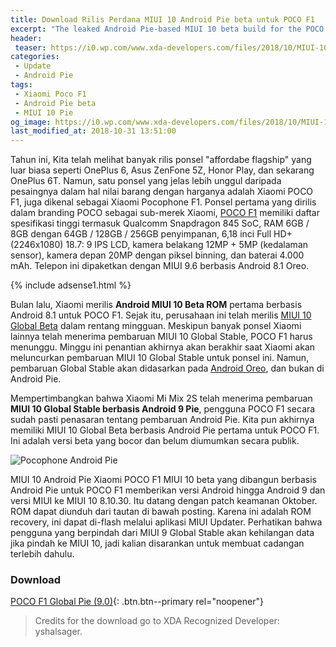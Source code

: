 ```yaml
---
title: Download Rilis Perdana MIUI 10 Android Pie beta untuk POCO F1
excerpt: "The leaked Android Pie-based MIUI 10 beta build for the POCO F1 brings the Android version up to Android 9 and the MIUI version to MIUI 10 8.10.30"
header:
 teaser: https://i0.wp.com/www.xda-developers.com/files/2018/10/MIUI-10-Android-Pie-POCO-F1-492x1024.jpg?resize=320,170"
categories:
 - Update
 - Android Pie
tags:
 - Xiaomi Poco F1
 - Android Pie beta
 - MIUI 10 Pie
og_image: https://i0.wp.com/www.xda-developers.com/files/2018/10/MIUI-10-Android-Pie-POCO-F1-492x1024.jpg"
last_modified_at: 2018-10-31 13:51:00
---
```

Tahun ini, Kita telah melihat banyak rilis ponsel "affordabe flagship" yang luar biasa seperti OnePlus 6, Asus ZenFone 5Z, Honor Play, dan sekarang OnePlus 6T. Namun, satu ponsel yang jelas lebih unggul daripada pesaingnya dalam hal nilai barang dengan harganya adalah Xiaomi POCO F1, juga dikenal sebagai Xiaomi Pocophone F1. Ponsel pertama yang dirilis dalam branding POCO sebagai sub-merek Xiaomi, [POCO F1](https://mi.knoacc.org/video-hand-on-xiaomi-pocophone-f1-indonesia) memiliki daftar spesifikasi tinggi termasuk Qualcomm Snapdragon 845 SoC, RAM 6GB / 8GB dengan 64GB / 128GB / 256GB penyimpanan, 6,18 inci Full HD+ (2246x1080) 18.7: 9 IPS LCD, kamera belakang 12MP + 5MP (kedalaman sensor), kamera depan 20MP dengan piksel binning, dan baterai 4.000 mAh. Telepon ini dipaketkan dengan MIUI 9.6 berbasis Android 8.1 Oreo.

{% include adsense1.html %}

Bulan lalu, Xiaomi merilis **Android MIUI 10 Beta ROM** pertama berbasis Android 8.1 untuk POCO F1. Sejak itu, perusahaan ini telah merilis [MIUI 10 Global Beta](https://mi.knoacc.org/miui-10-global-beta-8823-fastboot-recovery) dalam rentang mingguan. Meskipun banyak ponsel Xiaomi lainnya telah menerima pembaruan MIUI 10 Global Stable, POCO F1 harus menunggu. Minggu ini penantian akhirnya akan berakhir saat Xiaomi akan meluncurkan pembaruan MIUI 10 Global Stable untuk ponsel ini. Namun, pembaruan Global Stable akan didasarkan pada [Android Oreo](https://mi.knoacc.org/poco-f1-9.6.25.0-global-stable-fastboot-download), dan bukan di Android Pie.

Mempertimbangkan bahwa Xiaomi Mi Mix 2S telah menerima pembaruan **MIUI 10 Global Stable berbasis Android 9 Pie**, pengguna POCO F1 secara sudah pasti penasaran tentang pembaruan Android Pie. Kita pun akhirnya memiliki MIUI 10 Global Beta berbasis Android Pie pertama untuk POCO F1. Ini adalah versi beta yang bocor dan belum diumumkan secara publik.

![Pocophone Android Pie](https://www.xda-developers.com/files/2018/10/MIUI-10-Android-Pie-POCO-F1-492x1024.jpg)

MIUI 10 Android Pie Xiaomi POCO F1 MIUI 10 beta yang dibangun berbasis Android Pie untuk POCO F1 memberikan versi Android hingga Android 9 dan versi MIUI ke MIUI 10 8.10.30. Itu datang dengan patch keamanan Oktober. ROM dapat diunduh dari tautan di bawah posting. Karena ini adalah ROM recovery, ini dapat di-flash melalui aplikasi MIUI Updater. Perhatikan bahwa pengguna yang berpindah dari MIUI 9 Global Stable akan kehilangan data jika pindah ke MIUI 10, jadi kalian disarankan untuk membuat cadangan terlebih dahulu.

### Download

[POCO F1 Global Pie (9.0)](/bigota?ver=8.10.30&type=miui_POCOF1Global&name=fcdb77972f_9.0.zip&size=1,62GB){: .btn.btn--primary rel="noopener"}

> Credits for the download go to XDA Recognized Developer: yshalsager.